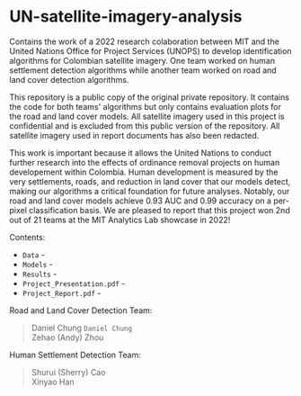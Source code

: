 # UN-satellite-imagery-analysis
Contains the work of a 2022 research colaboration between MIT and the United Nations Office for Project Services (UNOPS) to develop identification algorithms for Colombian satellite imagery. One team worked on human settlement detection algorithms while another team worked on road and land cover detection algorithms. 

This repository is a public copy of the original private repository. It contains the code for both teams' algorithms but only contains evaluation plots for the road and land cover models. All satellite imagery used in this project is confidential and is excluded from this public version of the repository. All satellite imagery used in report documents has also been redacted.

This work is important because it allows the United Nations to conduct further research into the effects of ordinance removal projects on human developement within Colombia. Human development is measured by the very settlements, roads, and reduction in land cover that our models detect, making our algorithms a critical foundation for future analyses. Notably, our road and land cover models achieve 0.93 AUC and 0.99 accuracy on a per-pixel classification basis. We are pleased to report that this project won 2nd out of 21 teams at the MIT Analytics Lab showcase in 2022!

Contents:
* `Data` - 
* `Models` - 
* `Results` - 
* `Project_Presentation.pdf` - 
* `Project_Report.pdf` - 

Road and Land Cover Detection Team:
> Daniel Chung `Daniel Chung` <br /> Zehao (Andy) Zhou

Human Settlement Detection Team:
> Shurui (Sherry) Cao <br /> Xinyao Han
